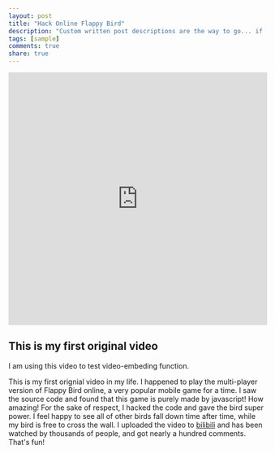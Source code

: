 ```yaml
---
layout: post
title: "Hack Online Flappy Bird"
description: "Custom written post descriptions are the way to go... if you're not lazy."
tags: [sample]
comments: true
share: true
---
```

<iframe height="498" width="510" src="http://player.youku.com/embed/XNjczNDMwNTQw" frameborder="0" allowfullscreen></iframe>

## This is my first original video

I am using this video to test video-embeding function.

This is my first orignial video in my life. I happened to play the multi-player version of Flappy Bird online, a very popular mobile game for a time. I saw the source code and found that this game is purely made by javascript! How amazing! For the sake of respect, I hacked the code and gave the bird super power. I feel happy to see all of other birds fall down time after time, while my bird is free to cross the wall. I uploaded the video to [bilibili](http://www.bilibili.tv/video/av967176/) and has been watched by thousands of people, and got nearly a hundred comments. That's fun!